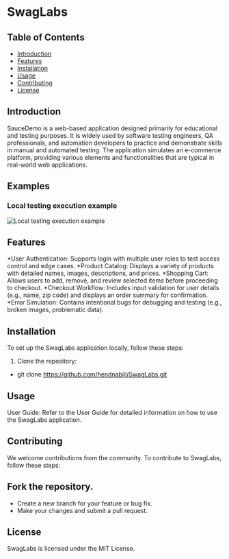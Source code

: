 # SwagLabs

## Table of Contents

- [Introduction](#introduction)
- [Features](#features)
- [Installation](#installation)
- [Usage](#usage)
- [Contributing](#contributing)
- [License](#license)

## Introduction

SauceDemo is a web-based application designed primarily for educational and testing purposes. It is widely used by software testing engineers, QA professionals, and automation developers to practice and demonstrate skills in manual and automated testing. The application simulates an e-commerce platform, providing various elements and functionalities that are typical in real-world web applications.
## Examples


### Local testing execution example

![Local testing execution example](sequential_execuation.gif)


## Features

*User Authentication: Supports login with multiple user roles to test access control and edge cases.
*Product Catalog: Displays a variety of products with detailed names, images, descriptions, and prices.
*Shopping Cart: Allows users to add, remove, and review selected items before proceeding to checkout.
*Checkout Workflow: Includes input validation for user details (e.g., name, zip code) and displays an order summary for confirmation.
*Error Simulation: Contains intentional bugs for debugging and testing (e.g., broken images, problematic data).


## Installation

To set up the  SwagLabs application locally, follow these steps:

1. Clone the repository:
*   git clone https://github.com/hendnabill/SwagLabs.git


## Usage
User Guide: Refer to the User Guide for detailed information on how to use the SwagLabs application.

## Contributing
We welcome contributions from the community. To contribute to SwagLabs, follow these steps:

## Fork the repository.
* Create a new branch for your feature or bug fix.
* Make your changes and submit a pull request.

## License
SwagLabs is licensed under the MIT License.

